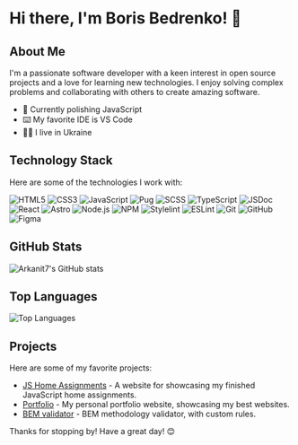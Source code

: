 # Hi there, I'm Boris Bedrenko! 👋

## About Me

I'm a passionate software developer with a keen interest in open source projects and a love for learning new technologies. I enjoy solving complex problems and collaborating with others to create amazing software.

- 🌱 Currently polishing JavaScript
- ⌨️ My favorite IDE is VS Code
- 💙💛 I live in Ukraine

## Technology Stack

Here are some of the technologies I work with:

![HTML5](https://img.shields.io/badge/-HTML5-333333?style=flat&logo=html5)
![CSS3](https://img.shields.io/badge/-CSS3-333333?style=flat&logo=css3&logoColor=1572B6)
![JavaScript](https://img.shields.io/badge/JavaScript-333333?style=flat&logo=javascript)
![Pug](https://img.shields.io/badge/-Pug-333333?style=flat&logo=pug)
![SCSS](https://img.shields.io/badge/-SCSS-333333?style=flat&logo=sass)
![TypeScript](https://img.shields.io/badge/-TypeScript-333333?style=flat&logo=typescript)
![JSDoc](https://img.shields.io/badge/-JSDoc-333333?style=flat&logo=googledocs&logoColor=F7DF1E)
![React](https://img.shields.io/badge/-React-333333?style=flat&logo=react)
![Astro](https://img.shields.io/badge/-Astro-333333?style=flat&logo=astro)
![Node.js](https://img.shields.io/badge/-Node.js-333333?style=flat&logo=node.js)
![NPM](https://img.shields.io/badge/-NPM-333333?style=flat&logo=npm&logoColor=CB3837)
![Stylelint](https://img.shields.io/badge/-Stylelint-333333?style=flat&logo=stylelint)
![ESLint](https://img.shields.io/badge/-ESLint-333333?style=flat&logo=eslint&logoColor=4B32C3)
![Git](https://img.shields.io/badge/-Git-333333?style=flat&logo=git)
![GitHub](https://img.shields.io/badge/-GitHub-333333?style=flat&logo=github)
![Figma](https://img.shields.io/badge/-Figma-333333?style=flat&logo=figma)

## GitHub Stats

![Arkanit7's GitHub stats](https://github-readme-stats.vercel.app/api?username=Arkanit7&show_icons=true&theme=radical)

## Top Languages

![Top Languages](https://github-readme-stats.vercel.app/api/top-langs/?username=Arkanit7&layout=compact&theme=radical)

## Projects

Here are some of my favorite projects:

- [JS Home Assignments](https://arkanit7.github.io/js_homework_2025) - A website for showcasing my finished JavaScript home assignments.
- [Portfolio](https://arkanit7.github.io) - My personal portfolio website, showcasing my best websites.
- [BEM validator](https://arkanit7.github.io/bem-validator-extended/) - BEM methodology validator, with custom rules.

Thanks for stopping by! Have a great day! 😊
